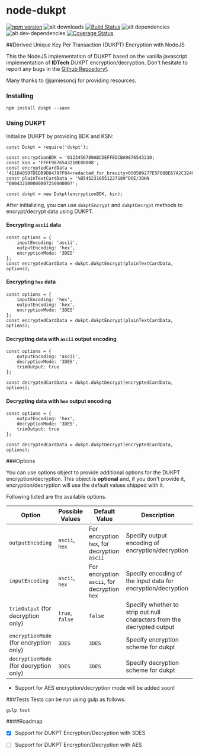 # node-dukpt

[![npm version](https://badge.fury.io/js/dukpt.svg)](https://badge.fury.io/js/dukpt) ![alt downloads](https://img.shields.io/npm/dm/dukpt.svg?style=flat-square) [![Build Status](https://travis-ci.org/dpjayasekara/node-dukpt.svg?branch=master)](https://travis-ci.org/dpjayasekara/node-dukpt) ![alt dependencies](https://david-dm.org/dpjayasekara/node-dukpt.svg) ![alt dev-dependencies](https://david-dm.org/dpjayasekara/node-dukpt/dev-status.svg) [![Coverage Status](https://coveralls.io/repos/github/dpjayasekara/node-dukpt/badge.svg)](https://coveralls.io/github/dpjayasekara/node-dukpt)

##Derived Unique Key Per Transaction (DUKPT) Encryption with NodeJS

This the NodeJS implementation of DUKPT based on the vanilla javascript implementation of **IDTech** DUKPT encryption/decryption. Don't hesitate to report any bugs in the [Github Repository!](https://github.com/dpjayasekara/node-dukpt).

Many thanks to @jamiesoncj for providing resources.

### Installing

```
npm install dukpt --save
```
### Using DUKPT

Initialize DUKPT by providing BDK and KSN:

```
const Dukpt = require('dukpt');

const encryptionBDK = '0123456789ABCDEFFEDCBA9876543210;
const ksn = 'FFFF9876543210E00008';
const encryptedCardData = '411D405D7DEDB9D84797F04<redacted_for_brevity>050509277E5F80BE67A2C324900A7E3';
const plainTextCardData = '%B5452310551227189^DOE/JOHN      ^08043210000000725000000?';

const dukpt = new Dukpt(encryptionBDK, ksn);
```
After initializing, you can use `dukptEncrypt` and `dukptDecrypt` methods to encrypt/decrypt data using DUKPT. 

#### Encrypting `ascii` data

```
const options = {
	inputEncoding: 'ascii', 
	outputEncoding: 'hex',
	encryptionMode: '3DES'
};
const encryptedCardData = dukpt.dukptEncrypt(plainTextCardData, options);
```

#### Encrypting `hex` data

```
const options = {
	inputEncoding: 'hex',
	outputEncoding: 'hex',
	encryptionMode: '3DES'
};
const encryptedCardData = dukpt.dukptEncrypt(plainTextCardData, options);
```

#### Decrypting data with `ascii` output encoding

```
const options = {
	outputEncoding: 'ascii',
	decryptionMode: '3DES',
	trimOutput: true
};

const decryptedCardData = dukpt.dukptDecrypt(encryptedCardData, options);
```
#### Decrypting data with `hex` output encoding

```
const options = {
	outputEncoding: 'hex',
	decryptionMode: '3DES',
	trimOutput: true
};

const decryptedCardData = dukpt.dukptDecrypt(encryptedCardData, options);
```

###Options

You can use options object to provide additional options for the DUKPT encryption/decryption. This object is **optional** and, if you don't provide it, encryption/decryption will use the default values shipped with it. 

Following listed are the available options.

Option | Possible Values | Default Value | Description
------------ | ------- | ------------- | --------------
`outputEncoding` | `ascii`, `hex` | For encryption `hex`, for decryption `ascii` | Specify output encoding of encryption/decryption
`inputEncoding` | `ascii`, `hex` | For encryption `ascii`, for decryption `hex` | Specify encoding of the input data for encryption/decryption
`trimOutput` (for decryption only) | `true`, `false` | `false` | Specify whether to strip out null characters from the decrypted output
`encryptionMode` (for encryption only) | `3DES` | `3DES` | Specify encryption scheme for dukpt
`decryptionMode` (for decryption only) | `3DES` | `3DES` | Specify decryption scheme for dukpt

* Support for AES encryption/decryption mode will be added soon!

###Tests
Tests can be run using gulp as follows:

```
gulp test
```

####Roadmap

- [x] Support for DUKPT Encryption/Decryption with 3DES
- [ ] Support for DUKPT Encryption/Decryption with AES


